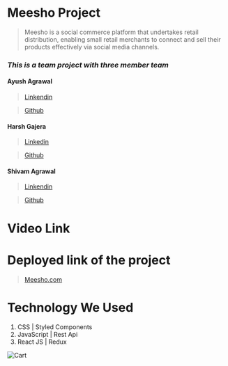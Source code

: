 # Meesho Project
>Meesho is a social commerce platform that undertakes retail distribution, enabling small retail merchants to connect and sell their products effectively via social media channels.

### ***This is a team project with three member team***

#### Ayush Agrawal
> [Linkendin](https://www.linkedin.com/in/ayush-agrawal-396353159/)

> [Github](https://github.com/ayush-code-drops)

#### Harsh Gajera
> [Linkedin](https://www.linkedin.com/in/)

> [Github](https://github.com/Harsh-R-16)

#### Shivam Agrawal
> [Linkendin](https://www.linkedin.com/in/)

> [Github](https://github.com/Shivamsmw)
# Video Link


# Deployed link of the project

> [Meesho.com](https://meesho-website-clone.netlify.app/)
# Technology We Used
1. CSS | Styled Components
2. JavaScript | Rest Api
3. React JS | Redux


![Cart](https://imgur.com/7wXUg7Z)
 
